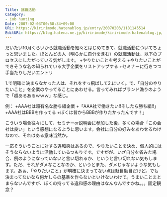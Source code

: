 ```yaml
---
Title: 就職活動
Category:
- job hunting
Date: 2007-02-03T00:58:34+09:00
URL: https://kiririmode.hatenablog.jp/entry/20070203/1181145514
EditURL: https://blog.hatena.ne.jp/kiririmode/kiririmode.hatenablog.jp/atom/entry/8454420450078217637
---
```


だいたい10月くらいから就職活動を細々とはじめてきて、就職活動についてちょっと思いました。ほとんどの人（明らかに自分を含む）の就職活動は、以下のプロセスにしたがっている気がします。
+やりたいことを考える
+やりたいことができそうな名の知られている大手企業をリストアップする
+セミナーに行きつつ手当たりしだいエントリ

1.で明確に決まらなかった人は、それをすっ飛ばして2.にいく。で、「自分のやりたいこと」を企業のやってることにあわせる。言ってみればブランド漁りのようで「超あるあるｗｗｗ」な感じ。

例：
+AAA社は超有名な勝ち組企業
+「AAA社で働きたい!!そしたら勝ち組!!」
+AAA社はBBBを作ってる
+ぼくは昔からBBBが作りたかったんです！」

こういう場合往々にして、セミナーor説明会に参加した後、多くの場合「この会社は良い」という感想になるように思います。会社に自分の好みをあわせるわけなので、それはある意味当然か。


一応そういうことに対する違和感はあるので、やりたいことを決め、個人的にはそうならないように活動しているつもりです。ですがが、いざ自分を省みた場合、例のようになっていないと言い切れるか、というと言い切れない気もします。ただ、それがダメなことなのか、というとまた、ダメじゃないような気もします。あぁ、「やりたいこと」が明確に決まってない点は駄目駄目だけど。でも決まってないなら何かしらの基準を作らないといけないわけで。うまいことまとまらないんですが、ぼくの持ってる違和感の理由はなんなんですかね。。。固定観念？ 
